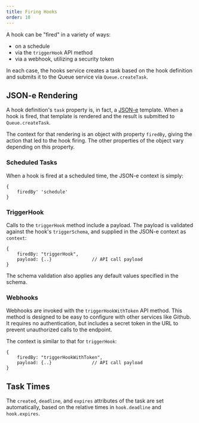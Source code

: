 ```yaml
---
title: Firing Hooks
order: 10
---
```


A hook can be "fired" in a variety of ways:

 * on a schedule
 * via the `triggerHook` API method
 * via a webhook, utilizing a security token

In each case, the hooks service creates a task based on the hook definition and
submits it to the Queue service via `Queue.createTask`.

## JSON-e Rendering

A hook definition's `task` property is, in fact, a [JSON-e](https://taskcluster.github.io/json-e/) template.
When a hook is fired, that template is rendered and the result is submitted to `Queue.createTask`.

The context for that rendering is an object with property `firedBy`, giving
the action that led to the hook firing. The other properties of the object vary
depending on this property.

### Scheduled Tasks

When a hook is fired at a scheduled time, the JSON-e context is simply:

```
{
    firedBy' 'schedule'
}
```

### TriggerHook

Calls to the `triggerHook` method include a payload. The payload is validated
against the hook's `triggerSchema`, and supplied in the JSON-e context as
`context`:

```
{
    firedBy: "triggerHook",
    payload: {..}               // API call payload
}
```

The schema validation also applies any default values specified in the schema.

### Webhooks

Webhooks are invoked with the `triggerHookWithToken` API method. This method is
designed to be easy to configure with other services like Github.  It requires
no authentication, but includes a secret token in the URL to prevent
unauthorized calls to the endpoint.

The context is similar to that for `triggerHook`:

```
{
    firedBy: "triggerHookWithToken",
    payload: {..}               // API call payload
}
```

## Task Times

The `created`, `deadline`, and `expires` attributes of the task are set
automatically, based on the relative times in `hook.deadline` and
`hook.expires`.
